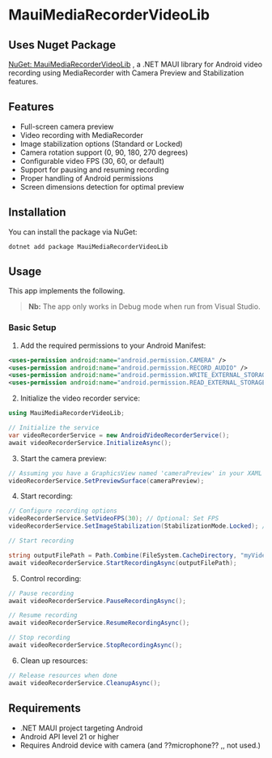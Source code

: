 ﻿# MauiMediaRecorderVideoLib

## Uses Nuget Package
[NuGet: MauiMediaRecorderVideoLib](https://www.nuget.org/packages/MauiMediaRecorderVideoLib/)
, a .NET MAUI library for Android video recording using MediaRecorder with Camera Preview and Stabilization features.

## Features

- Full-screen camera preview
- Video recording with MediaRecorder
- Image stabilization options (Standard or Locked)
- Camera rotation support (0, 90, 180, 270 degrees)
- Configurable video FPS (30, 60, or default)
- Support for pausing and resuming recording
- Proper handling of Android permissions
- Screen dimensions detection for optimal preview

## Installation

You can install the package via NuGet:

```shell
dotnet add package MauiMediaRecorderVideoLib
```

## Usage

This app implements the following.
> **Nb:** The app only works in Debug mode when run from Visual Studio.

### Basic Setup

 1. Add the required permissions to your Android Manifest:

```xml
<uses-permission android:name="android.permission.CAMERA" />
<uses-permission android:name="android.permission.RECORD_AUDIO" />
<uses-permission android:name="android.permission.WRITE_EXTERNAL_STORAGE" />
<uses-permission android:name="android.permission.READ_EXTERNAL_STORAGE" />
```

  2. Initialize the video recorder service:

  ```csharp
  using MauiMediaRecorderVideoLib;

// Initialize the service
var videoRecorderService = new AndroidVideoRecorderService();
await videoRecorderService.InitializeAsync();
```

 3. Start the camera preview:
```csharp
// Assuming you have a GraphicsView named 'cameraPreview' in your XAML
videoRecorderService.SetPreviewSurface(cameraPreview);
```

 4. Start recording:

```csharp
// Configure recording options
videoRecorderService.SetVideoFPS(30); // Optional: Set FPS
videoRecorderService.SetImageStabilization(StabilizationMode.Locked); // Optional: Set stabilization

// Start recording

string outputFilePath = Path.Combine(FileSystem.CacheDirectory, "myVideo.mp4");
await videoRecorderService.StartRecordingAsync(outputFilePath);
```
 5. Control recording:
```csharp
// Pause recording
await videoRecorderService.PauseRecordingAsync();

// Resume recording
await videoRecorderService.ResumeRecordingAsync();

// Stop recording
await videoRecorderService.StopRecordingAsync();
```
 6. Clean up resources:
 ```csharp
 // Release resources when done
await videoRecorderService.CleanupAsync();
```

## Requirements

- .NET MAUI project targeting Android
- Android API level 21 or higher
- Requires Android device with camera (and ??microphone?? ,, not used.)

